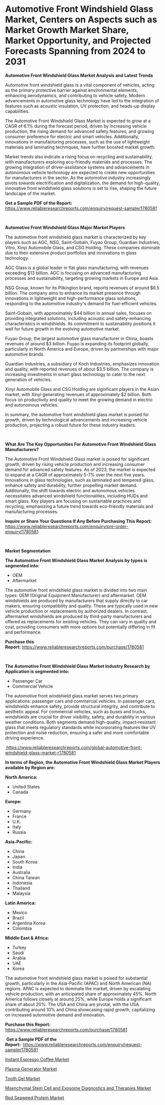 <p><h1>Automotive Front Windshield Glass Market, Centers on Aspects such as Market Growth Market Share, Market Opportunity, and Projected Forecasts Spanning from 2024 to 2031</h1></p><p><strong>Automotive Front Windshield Glass Market Analysis and Latest Trends</strong></p>
<p><p>Automotive front windshield glass is a vital component of vehicles, acting as the primary protective barrier against environmental elements, enhancing aerodynamics, and contributing to vehicle safety. Modern advancements in automotive glass technology have led to the integration of features such as acoustic insulation, UV protection, and heads-up display capabilities. </p><p>The Automotive Front Windshield Glass Market is expected to grow at a CAGR of 6.1% during the forecast period, driven by increasing vehicle production, the rising demand for advanced safety features, and growing consumer preference for electric and smart vehicles. Additionally, innovations in manufacturing processes, such as the use of lightweight materials and laminating techniques, have further boosted market growth. </p><p>Market trends also indicate a rising focus on recycling and sustainability, with manufacturers exploring eco-friendly materials and processes. The growing integration of driver-assistance systems and advancements in autonomous vehicle technology are expected to create new opportunities for manufacturers in the sector. As the automotive industry increasingly pivots towards electrification and digitalization, the demand for high-quality, innovative front windshield glass solutions is set to rise, shaping the future landscape of the market.</p></p>
<p><strong>Get a Sample PDF of the Report:&nbsp;</strong> <a href="https://www.reliableresearchreports.com/enquiry/request-sample/1780581?utm_campaign=9&utm_medium=2&utm_source=Github&utm_content=ia&utm_term=09102024&utm_id=automotive-front-windshield-glass">https://www.reliableresearchreports.com/enquiry/request-sample/1780581</a></p>
<p>&nbsp;</p>
<p><strong>Automotive Front Windshield Glass Major Market Players</strong></p>
<p><p>The automotive front windshield glass market is characterized by key players such as AGC, NSG, Saint-Gobain, Fuyao Group, Guardian Industries, Vitro, Xinyi Automobile Glass, and CSG Holding. These companies dominate due to their extensive product portfolios and innovations in glass technology.</p><p>AGC Glass is a global leader in flat glass manufacturing, with revenues exceeding $13 billion. AGC is focusing on advanced manufacturing processes and sustainability, targeting growing markets in Europe and Asia. </p><p>NSG Group, known for its Pilkington brand, reports revenues of around $6.5 billion. The company aims to enhance its market presence through innovations in lightweight and high-performance glass solutions, responding to the automotive industry's demand for fuel-efficient vehicles.</p><p>Saint-Gobain, with approximately $44 billion in annual sales, focuses on providing integrated solutions, including acoustic and safety-enhancing characteristics in windshields. Its commitment to sustainability positions it well for future growth in the evolving automotive market.</p><p>Fuyao Group, the largest automotive glass manufacturer in China, boasts revenues of around $3 billion. Fuyao is expanding its footprint globally, particularly in North America and Europe, driven by partnerships with major automotive brands.</p><p>Guardian Industries, a subsidiary of Koch Industries, emphasizes innovation and quality, with reported revenues of about $3.5 billion. The company is increasing investments in smart glass technology to cater to the next generation of vehicles.</p><p>Xinyi Automobile Glass and CSG Holding are significant players in the Asian market, with Xinyi generating revenues of approximately $2 billion. Both focus on productivity and quality to meet the growing demand in electric and autonomous vehicles.</p><p>In summary, the automotive front windshield glass market is poised for growth, driven by technological advancements and increasing vehicle production, projecting a robust future for these industry leaders.</p></p>
<p>&nbsp;</p>
<p><strong>What Are The Key Opportunities For Automotive Front Windshield Glass Manufacturers?</strong></p>
<p><p>The Automotive Front Windshield Glass market is poised for significant growth, driven by rising vehicle production and increasing consumer demand for advanced safety features. As of 2023, the market is expected to expand at a CAGR of approximately 5-7% over the next five years. Innovations in glass technologies, such as laminated and tempered glass, enhance safety and durability, further propelling market demand. Additionally, the shift towards electric and autonomous vehicles necessitates advanced windshield functionalities, including HUDs and smart glass. Key players are focusing on sustainable practices and recycling, emphasizing a future trend towards eco-friendly materials and manufacturing processes.</p></p>
<p><strong>Inquire or Share Your Questions If Any Before Purchasing This Report:</strong> <a href="https://www.reliableresearchreports.com/enquiry/pre-order-enquiry/1780581?utm_campaign=9&utm_medium=2&utm_source=Github&utm_content=ia&utm_term=09102024&utm_id=automotive-front-windshield-glass">https://www.reliableresearchreports.com/enquiry/pre-order-enquiry/1780581</a></p>
<p>&nbsp;</p>
<p><strong>Market Segmentation</strong></p>
<p><strong>The Automotive Front Windshield Glass Market Analysis by types is segmented into:</strong></p>
<p><ul><li>OEM</li><li>Aftermarket</li></ul></p>
<p><p>The automotive front windshield glass market is divided into two main types: OEM (Original Equipment Manufacturer) and aftermarket. OEM windshields are produced by manufacturers that supply directly to car makers, ensuring compatibility and quality. These are typically used in new vehicle production or replacements by authorized dealers. In contrast, aftermarket windshields are produced by third-party manufacturers and offered as replacements for existing vehicles. They can vary in quality and cost, providing consumers with more options but potentially differing in fit and performance.</p></p>
<p><strong>Purchase this Report:&nbsp;</strong><a href="https://www.reliableresearchreports.com/purchase/1780581?utm_campaign=9&utm_medium=2&utm_source=Github&utm_content=ia&utm_term=09102024&utm_id=automotive-front-windshield-glass">https://www.reliableresearchreports.com/purchase/1780581</a></p>
<p>&nbsp;</p>
<p><strong>The Automotive Front Windshield Glass Market Industry Research by Application is segmented into:</strong></p>
<p><ul><li>Passenger Car</li><li>Commercial Vehicle</li></ul></p>
<p><p>The automotive front windshield glass market serves two primary applications: passenger cars and commercial vehicles. In passenger cars, windshields enhance safety, provide structural integrity, and contribute to aesthetic appeal. For commercial vehicles, such as buses and trucks, windshields are crucial for driver visibility, safety, and durability in various weather conditions. Both segments demand high-quality, impact-resistant glass that meets regulatory standards while incorporating features like UV protection and noise reduction, ensuring a safer and more comfortable driving experience.</p></p>
<p><a href="https://www.reliableresearchreports.com/global-automotive-front-windshield-glass-market-r1780581?utm_campaign=9&utm_medium=2&utm_source=Github&utm_content=ia&utm_term=09102024&utm_id=automotive-front-windshield-glass">&nbsp;https://www.reliableresearchreports.com/global-automotive-front-windshield-glass-market-r1780581</a></p>
<p><strong>In terms of Region, the Automotive Front Windshield Glass Market Players available by Region are:</strong></p>
<p>
    <p> <strong> North America: </strong>
        <ul>
            <li>United States</li>
            <li>Canada</li>
        </ul>
        </p> 
    <p> <strong> Europe: </strong>
        <ul>
            <li>Germany</li>
            <li>France</li>
            <li>U.K.</li>
            <li>Italy</li>
            <li>Russia</li>
        </ul>
        </p> 
    <p> <strong> Asia-Pacific: </strong>
        <ul>
            <li>China</li>
            <li>Japan</li>
            <li>South Korea</li>
            <li>India</li>
            <li>Australia</li>
            <li>China Taiwan</li>
            <li>Indonesia</li>
            <li>Thailand</li>
            <li>Malaysia</li>
        </ul>
        </p> 
    <p> <strong> Latin America: </strong>
        <ul>
            <li>Mexico</li>
            <li>Brazil</li>
            <li>Argentina Korea</li>
            <li>Colombia</li>
        </ul>
        </p> 
    <p> <strong> Middle East & Africa: </strong>
        <ul>
            <li>Turkey</li>
            <li>Saudi</li>
            <li>Arabia</li>
            <li>UAE</li>
            <li>Korea</li>
        </ul>
    </p>
    </p>
<p><p>The automotive front windshield glass market is poised for substantial growth, particularly in the Asia-Pacific (APAC) and North American (NA) regions. APAC is expected to dominate the market, driven by escalating vehicle production, with an anticipated share of approximately 45%. North America follows closely at around 25%, while Europe holds a significant share of about 20%. The USA and China are pivotal, with the USA contributing around 10% and China showcasing rapid growth, capitalizing on increased automotive demand and innovation.</p></p>
<p><strong>Purchase this Report: </strong><a href="https://www.reliableresearchreports.com/purchase/1780581?utm_campaign=9&utm_medium=2&utm_source=Github&utm_content=ia&utm_term=09102024&utm_id=automotive-front-windshield-glass">https://www.reliableresearchreports.com/purchase/1780581</a></p>
<p>&nbsp;<strong>Get a Sample PDF of the Report:&nbsp;&nbsp;</strong><a href="https://www.reliableresearchreports.com/enquiry/request-sample/1780581?utm_campaign=9&utm_medium=2&utm_source=Github&utm_content=ia&utm_term=09102024&utm_id=automotive-front-windshield-glass">https://www.reliableresearchreports.com/enquiry/request-sample/1780581</a></p>
<p><strong></strong></p>
<p><p><a href="https://issuu.com/reportprime-2/docs/instant-espresso-coffee-market-size_3b8c955fccf60b?utm_campaign=9&utm_medium=2&utm_source=Github&utm_content=ia&utm_term=09102024&utm_id=automotive-front-windshield-glass">Instant Espresso Coffee Market</a></p><p><a href="https://github.com/MCGEE-CRANECaitlyn/Market-Research-Report-List-1/blob/main/plasma-generator-market.md?utm_campaign=9&utm_medium=2&utm_source=Github&utm_content=ia&utm_term=09102024&utm_id=automotive-front-windshield-glass">Plasma Generator Market</a></p><p><a href="https://www.linkedin.com/pulse/tooth-gel-market-size-share-analysis-growth-trends-forecasts-pavfe?utm_campaign=9&utm_medium=2&utm_source=Github&utm_content=ia&utm_term=09102024&utm_id=automotive-front-windshield-glass">Tooth Gel Market</a></p><p><a href="https://github.com/Annahawkins697/Market-Research-Report-List-1/blob/main/msenchymal-stem-cell-and-exosome-diagnostics-and-therapies-market.md?utm_campaign=9&utm_medium=2&utm_source=Github&utm_content=ia&utm_term=09102024&utm_id=automotive-front-windshield-glass">Msenchymal Stem Cell and Exosome Diagnostics and Therapies Market</a></p><p><a href="https://issuu.com/reportprime-2/docs/red-seaweed-protein-market-size-203_b5fec16bc9228d?utm_campaign=9&utm_medium=2&utm_source=Github&utm_content=ia&utm_term=09102024&utm_id=automotive-front-windshield-glass">Red Seaweed Protein Market</a></p></p>